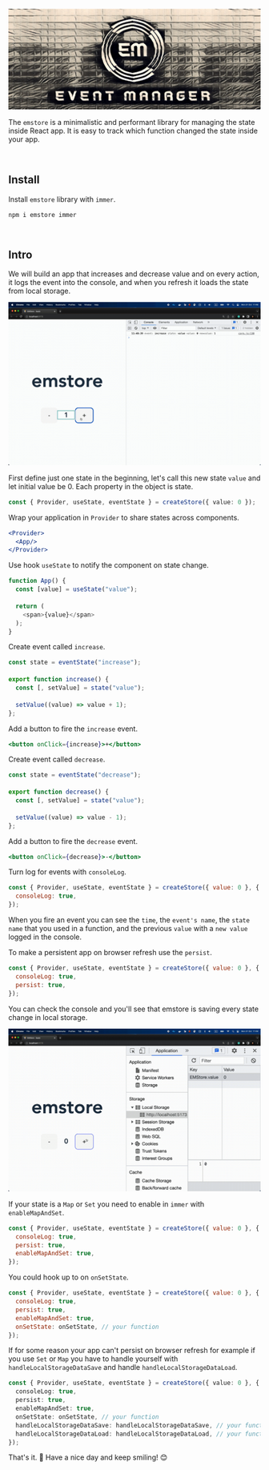 ![alt emstore](.assets/em.png)

The `emstore` is a minimalistic and performant library for managing the state inside React app. It is easy to track which function changed the state inside your app.

<p>&nbsp;</p>

## Install

Install `emstore` library with `immer`.

```
npm i emstore immer
```

<p>&nbsp;</p>

## Intro

We will build an app that increases and decrease value and on every action, it logs the event into the console, and when you refresh it loads the state from local storage.

![alt emstore](.assets/events.gif)

First define just one state in the beginning, let's call this new state `value` and let initial value be 0. Each property in the object is state.

```typescript
const { Provider, useState, eventState } = createStore({ value: 0 });
```

Wrap your application in `Provider` to share states across components.

```jsx
<Provider>
  <App/>
</Provider>
```

Use hook `useState` to notify the component on state change.

```typescript
function App() {
  const [value] = useState("value");

  return (
    <span>{value}</span>
  );
}
```

Create event called `increase`.

```typescript
const state = eventState("increase");

export function increase() {
  const [, setValue] = state("value");

  setValue((value) => value + 1);
};
```

Add a button to fire the `increase` event.

```jsx
<button onClick={increase}>+</button>
```

Create event called `decrease`.

```typescript
const state = eventState("decrease");

export function decrease() {
  const [, setValue] = state("value");

  setValue((value) => value - 1);
};
```

Add a button to fire the `decrease` event.

```jsx
<button onClick={decrease}>-</button>
```

Turn log for events with `consoleLog`.

```jsx
const { Provider, useState, eventState } = createStore({ value: 0 }, {
  consoleLog: true,
});
```

When you fire an event you can see the `time`, the `event's name`, the `state name` that you used in a function, and the previous `value` with a `new value` logged in the console.

To make a persistent app on browser refresh use the `persist`.

```jsx
const { Provider, useState, eventState } = createStore({ value: 0 }, {
  consoleLog: true,
  persist: true,
});
```

You can check the console and you'll see that emstore is saving every state change in local storage.

![alt emstore](.assets/storage.gif)

If your state is a `Map` or `Set` you need to enable in `immer` with `enableMapAndSet`.

```jsx
const { Provider, useState, eventState } = createStore({ value: 0 }, {
  consoleLog: true,
  persist: true,
  enableMapAndSet: true,
});
```

You could hook up to on `onSetState`.

```jsx
const { Provider, useState, eventState } = createStore({ value: 0 }, {
  consoleLog: true,
  persist: true,
  enableMapAndSet: true,
  onSetState: onSetState, // your function
});
```

If for some reason your app can't persist on browser refresh for example if you use `Set` or `Map` you have to handle yourself with `handleLocalStorageDataSave` and handle `handleLocalStorageDataLoad`.

```typescript
const { Provider, useState, eventState } = createStore({ value: 0 }, {
  consoleLog: true,
  persist: true,
  enableMapAndSet: true,
  onSetState: onSetState, // your function
  handleLocalStorageDataSave: handleLocalStorageDataSave, // your function
  handleLocalStorageDataLoad: handleLocalStorageDataLoad, // your function
});
```

That's it. 🎉 Have a nice day and keep smiling! 😊
